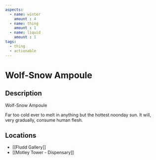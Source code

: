 ```yaml
---
aspects: 
  - name: winter
    amount : 4
  - name: thing
    amount : 1
  - name: liquid
    amount : 1
tags:
  - thing
  - actionable
---
```


# Wolf-Snow Ampoule

## Description
Wolf-Snow Ampoule

Far too cold ever to melt in anything but the hottest noonday sun. It will, very gradually, consume human flesh.
## Locations
- [[Fludd Gallery]]
- [[Motley Tower - Dispensary]]